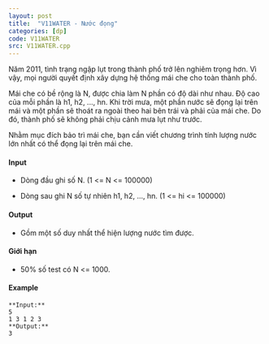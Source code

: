 ```yaml
---
layout: post
title:  "V11WATER - Nước đọng"
categories: [dp]
code: V11WATER
src: V11WATER.cpp
---
```



Năm 2011, tình trạng ngập lụt trong thành phố trở lên nghiêm trọng hơn. Vì vậy, mọi người quyết định xây dựng hệ thống mái che cho toàn thành phố.

  
Mái che có bề rộng là N, được chia làm N phần có độ dài như nhau. Độ cao của mỗi phần là h1, h2, ..., hn. Khi trời mưa, một phần nước sẽ đọng lại trên mái và một phần sẽ thoát ra ngoài theo hai bên trái và phải của mái che. Do đó, thành phố sẽ không phải chịu cảnh mưa lụt như trước.

  
Nhằm mục đích bảo trì mái che, bạn cần viết chương trình tính lượng nước lớn nhất có thể đọng lại trên mái che.

#### Input

*   Dòng đầu ghi số N. (1 <= N <= 100000)

*   Dòng sau ghi N số tự nhiên h1, h2, ..., hn. (1 <= hi <= 100000)

#### Output

*   Gồm một số duy nhất thể hiện lượng nước tìm được.

#### Giới hạn

*   50% số test có N <= 1000.

#### Example

```
**Input:**
5  
1 3 1 2 3  
**Output:**  
3
```

<!--more-->

